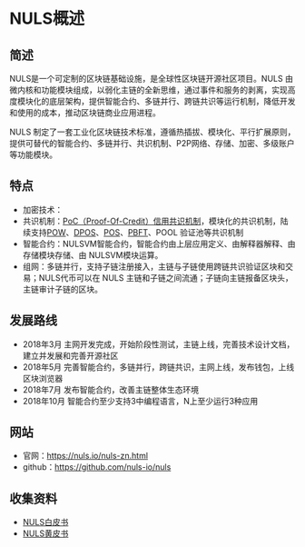 # NULS概述

## 简述

NULS是一个可定制的区块链基础设施，是全球性区块链开源社区项目。NULS 由微内核和功能模块组成，以弱化主链的全新思维，通过事件和服务的剥离，实现高度模块化的底层架构，提供智能合约、多链并行、跨链共识等运行机制，降低开发和使用的成本，推动区块链商业应用进程。

NULS 制定了一套工业化区块链技术标准，遵循热插拔、模块化、平行扩展原则，提供可替代的智能合约、多链并行、共识机制、P2P网络、存储、加密、多级账户等功能模块。

## 特点

- 加密技术：
- 共识机制：[PoC（Proof-Of-Credit）信用共识机制](../../核心技术/共识算法/共识算法-POC.md)，模块化的共识机制，陆续支持[POW](../../核心技术/共识算法/共识算法-POW.md)、[DPOS](../../核心技术/共识算法/共识算法-DPOS.md)、[POS](../../核心技术/共识算法/共识算法-POS.md)、[PBFT](../../核心技术/共识算法/共识算法-PBFT.md)、POOL 验证池等共识机制
- 智能合约：NULSVM智能合约，智能合约由上层应用定义、由解释器解释、由存储模块存储、由 NULSVM模块运算。
- 组网：多链并行，支持子链注册接入，主链与子链使用跨链共识验证区块和交易；NULS代币可以在 NULS 主链和子链之间流通；子链向主链报备区块头，主链审计子链的区块。

## 发展路线

- 2018年3月 主网开发完成，开始阶段性测试，主链上线，完善技术设计文档，建立并发展和完善开源社区
- 2018年5月 完善智能合约，多链并行，跨链共识，主网上线，发布钱包，上线区块浏览器
- 2018年7月 发布智能合约，改善主链整体生态环境
- 2018年10月 智能合约至少支持3中编程语言，N上至少运行3种应用

## 网站

- 官网：<https://nuls.io/nuls-zn.html>
- github：<https://github.com/nuls-io/nuls>

## 收集资料

- [NULS白皮书](NULS白皮书.md)
- [NULS黄皮书](NULS黄皮书.md)
